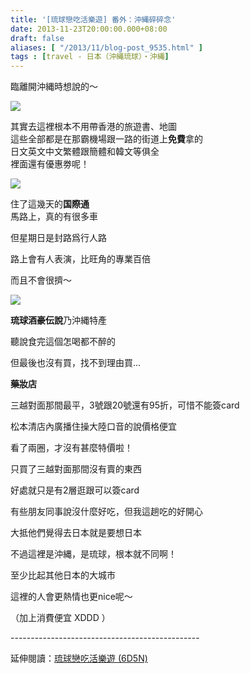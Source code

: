 ```yaml
---
title: '[琉球戀吃活樂遊] 番外：沖縄碎碎念'
date: 2013-11-23T20:00:00.000+08:00
draft: false
aliases: [ "/2013/11/blog-post_9535.html" ]
tags : [travel - 日本（沖縄琉球）・沖縄]
---
```


臨離開沖縄時想說的～  

[![](https://2.bp.blogspot.com/-1TNxaXDN1_M/XCeBawFdggI/AAAAAAAACy8/WbIeMV_Xm1QekT0c74HDD5zD9L65PXTAwCLcBGAs/s640/1.jpg)](https://2.bp.blogspot.com/-1TNxaXDN1_M/XCeBawFdggI/AAAAAAAACy8/WbIeMV_Xm1QekT0c74HDD5zD9L65PXTAwCLcBGAs/s1600/1.jpg)

其實去這裡根本不用帶香港的旅遊書、地圖  
這些全部都是在那霸機場跟一路的街道上**免費**拿的  
日文英文中文繁體跟簡體和韓文等俱全  
裡面還有優惠劵呢！  

[![](https://4.bp.blogspot.com/-v80UoI2Phyg/XCeBhUsJv3I/AAAAAAAACzE/LXgMbxThBwcPsl0SVh20WhPYoZSAyPlFwCLcBGAs/s640/2.jpg)](https://4.bp.blogspot.com/-v80UoI2Phyg/XCeBhUsJv3I/AAAAAAAACzE/LXgMbxThBwcPsl0SVh20WhPYoZSAyPlFwCLcBGAs/s1600/2.jpg)

住了這幾天的**国際通**  
馬路上，真的有很多車  

但星期日是封路爲行人路

路上會有人表演，比旺角的專業百倍

而且不會很擠～

[![](https://2.bp.blogspot.com/-liPjw3QcBZ8/XCeBn5I5_UI/AAAAAAAACzI/m9Tu8dyaRSUEQ2h7pbbeASXN-kDi9Xs1wCLcBGAs/s640/3.jpg)](https://2.bp.blogspot.com/-liPjw3QcBZ8/XCeBn5I5_UI/AAAAAAAACzI/m9Tu8dyaRSUEQ2h7pbbeASXN-kDi9Xs1wCLcBGAs/s1600/3.jpg)

**琉球酒豪伝說**乃沖縄特產

聽說食完這個怎喝都不醉的

但最後也沒有買，找不到理由買...

  

**藥妝店**

三越對面那間最平，3號跟20號還有95折，可惜不能簽card

松本清店內廣播住操大陸口音的說價格便宜

看了兩圈，才沒有甚麼特價啦！

只買了三越對面那間沒有賣的東西

好處就只是有2層逛跟可以簽card

  
  

有些朋友同事說沒什麼好吃，但我這趟吃的好開心

大抵他們覺得去日本就是要想日本

不過這裡是沖縄，是琉球，根本就不同啊！

至少比起其他日本的大城市

這裡的人會更熱情也更nice呢～

（加上消費便宜 XDDD ）  
  
\-----------------------------------------------  
  
延伸閱讀：[琉球戀吃活樂遊 (6D5N)](http://www.hidie.net/2013/11/6d5n_23.html)